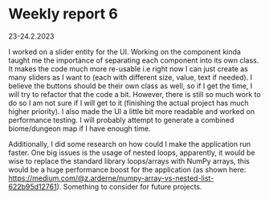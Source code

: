 # Weekly report 6

23-24.2.2023

I worked on a slider entity for the UI. Working on the component kinda taught me the importance of separating each component into its own class.
It makes the code much more re-usable i.e right now I can just create as many sliders as I want to (each with different size, value, text if needed).
I believe the buttons should be their own class as well, so if I get the time, I will try to refactor that the code a bit. However,
there is still so much work to do so I am not sure if I will get to it (finishing the actual project has much higher priority). I also made the UI a little bit
more readable and worked on performance testing. I will probably attempt to generate a combined biome/dungeon map if I have enough time.

Additionally, I did some research on how could I make the application run faster. One big issues is the usage of nested loops, apparently, it would be wise
to replace the standard library loops/arrays with NumPy arrays, this would be a huge performance boost for the application (as shown here: https://medium.com/@z.arderne/numpy-array-vs-nested-list-622b95d12761). Something to consider for future projects.
